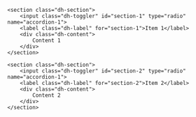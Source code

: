 <div class="dh-collapse dh-accordion">

    <section class="dh-section">
        <input class="dh-toggler" id="section-1" type="radio" name="accordion-1">
        <label class="dh-label" for="section-1">Item 1</label>
        <div class="dh-content">
            Content 1
        </div>
    </section>

    <section class="dh-section">
        <input class="dh-toggler" id="section-2" type="radio" name="accordion-1">
        <label class="dh-label" for="section-2">Item 2</label>
        <div class="dh-content">
            Content 2
        </div>
    </section>

</div>
